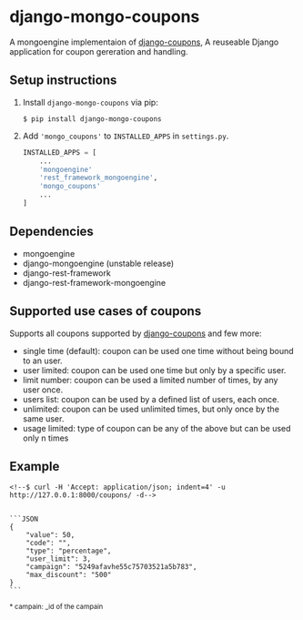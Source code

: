 # django-mongo-coupons

<!--![build status](https://travis-ci.org/byteweaver/django-coupons.png)-->


A mongoengine implementaion of [django-coupons](https://github.com/byteweaver/django-coupons "Django-coupons"), A reuseable Django application for coupon gereration and handling.



## Setup instructions

1. Install `django-mongo-coupons` via pip:
   ```
   $ pip install django-mongo-coupons
   ```

2. Add `'mongo_coupons'` to `INSTALLED_APPS` in `settings.py`.


    ```Python
    INSTALLED_APPS = [
        ...
        'mongoengine'
        'rest_framework_mongoengine',
        'mongo_coupons'
        ...
    ]
    ```

## Dependencies
* mongoengine
* django-mongoengine (unstable release)
* django-rest-framework
* django-rest-framework-mongoengine

## Supported use cases of coupons

Supports all coupons supported by  [django-coupons](https://github.com/byteweaver/django-coupons "Django-coupons") and few more:

 * single time (default): coupon can be used one time without being bound to an user.
 * user limited: coupon can be used one time but only by a specific user.
 * limit number: coupon can be used a limited number of times, by any user once.
 * users list: coupon can be used by a defined list of users, each once.
 * unlimited: coupon can be used unlimited times, but only once by the same user.
 * usage limited: type of coupon can be any of the above but can be used only n times


## Example

    <!--$ curl -H 'Accept: application/json; indent=4' -u http://127.0.0.1:8000/coupons/ -d-->


    ```JSON
    {
        "value": 50,
        "code": "",
        "type": "percentage",
        "user_limit": 3,
        "campaign": "5249afavhe55c75703521a5b783",
        "max_discount": "500"
    }
    ```
<sup>* campain: _id of the campain</sup>
